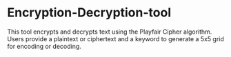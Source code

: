 # Encryption-Decryption-tool
This tool encrypts and decrypts text using the Playfair Cipher algorithm. Users provide a plaintext or ciphertext and a keyword to generate a 5x5 grid for encoding or decoding.
